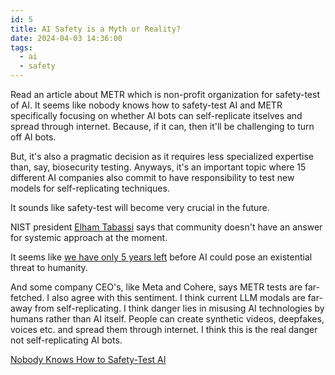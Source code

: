 ```yaml
---
id: 5
title: AI Safety is a Myth or Reality?
date: 2024-04-03 14:36:00
tags: 
  - ai
  - safety
---
```


Read an article about METR which is non-profit organization for safety-test of AI. It seems like nobody knows how to safety-test AI and METR specifically focusing on whether AI bots can self-replicate itselves and spread through internet. Because, if it can, then it'll be challenging to turn off AI bots. 

But, it's also a pragmatic decision as it requires less specialized expertise than, say, biosecurity testing. Anyways, it's an important topic where 15 different AI companies also commit to have responsibility to test new models for self-replicating techniques.

It sounds like safety-test will become very crucial in the future.

NIST president [Elham Tabassi](https://time.com/collection/time100-ai/6310638/elham-tabassi/) says that community doesn't have an answer for systemic approach at the moment.

It seems like [we have only 5 years left](https://time.com/6564434/connor-leahy-ai-risk-deepfakes/) before AI could pose an existential threat to humanity.

And some company CEO's, like Meta and Cohere, says METR tests are far-fetched. I also agree with this sentiment. I think current LLM modals are far-away from self-replicating. I think danger lies in misusing AI technologies by humans rather than AI itself. People can create synthetic videos, deepfakes, voices etc. and spread them through internet. I think this is the real danger not self-replicating AI bots.

[Nobody Knows How to Safety-Test AI](https://time.com/6958868/artificial-intelligence-safety-evaluations-risks)
